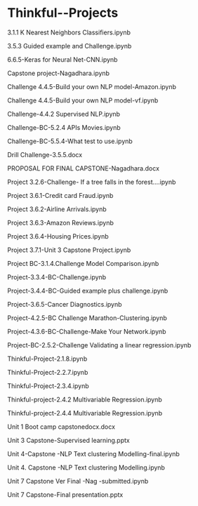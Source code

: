 # Thinkful--Projects

3.1.1 K Nearest Neighbors Classifiers.ipynb



3.5.3 Guided example and Challenge.ipynb

6.6.5-Keras for Neural Net-CNN.ipynb

Capstone project-Nagadhara.ipynb

Challenge 4.4.5-Build your own NLP model-Amazon.ipynb

Challenge 4.4.5-Build your own NLP model-vf.ipynb

Challenge-4.4.2 Supervised NLP.ipynb

Challenge-BC-5.2.4 APIs Movies.ipynb

Challenge-BC-5.5.4-What test to use.ipynb

Drill Challenge-3.5.5.docx

PROPOSAL FOR FINAL CAPSTONE-Nagadhara.docx

Project 3.2.6-Challenge- If a tree falls in the forest....ipynb

Project 3.6.1-Credit card Fraud.ipynb

Project 3.6.2-Airline Arrivals.ipynb

Project 3.6.3-Amazon Reviews.ipynb

Project 3.6.4-Housing Prices.ipynb

Project 3.7.1-Unit 3 Capstone Project.ipynb

Project BC-3.1.4.Challenge Model Comparison.ipynb

Project-3.3.4-BC-Challenge.ipynb

Project-3.4.4-BC-Guided example plus challenge.ipynb

Project-3.6.5-Cancer Diagnostics.ipynb

Project-4.2.5-BC Challenge Marathon-Clustering.ipynb

Project-4.3.6-BC-Challenge-Make Your Network.ipynb

Project-BC-2.5.2-Challenge Validating a linear regression.ipynb

Thinkful-Project-2.1.8.ipynb

Thinkful-Project-2.2.7.ipynb

Thinkful-Project-2.3.4.ipynb

Thinkful-project-2.4.2 Multivariable Regression.ipynb

Thinkful-project-2.4.4 Multivariable Regression.ipynb

Unit 1 Boot camp capstonedocx.docx

Unit 3 Capstone-Supervised learning.pptx

Unit 4-Capstone -NLP Text clustering Modelling-final.ipynb

Unit 4. Capstone -NLP Text clustering Modelling.ipynb

Unit 7 Capstone Ver Final -Nag -submitted.ipynb

Unit 7 Capstone-Final presentation.pptx

